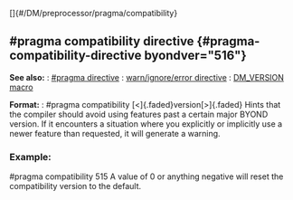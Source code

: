 []{#/DM/preprocessor/pragma/compatibility}
  ## #pragma compatibility directive {#pragma-compatibility-directive byondver="516"}
  **See also:**
  :   [#pragma directive](ref/DM/preprocessor/pragma)
  :   [warn/ignore/error directive](ref/DM/preprocessor/warn)
  :   [DM_VERSION macro](ref/DM/preprocessor/DM_VERSION)
  <!-- -->
  **Format:**
  :   #pragma compatibility [\<]{.faded}version[\>]{.faded}
  Hints that the compiler should avoid using features past a certain major
  BYOND version. If it encounters a situation where you explicitly or
  implicitly use a newer feature than requested, it will generate a
  warning.
  ### Example:
  #pragma compatibility 515 A value of 0 or anything negative will reset
  the compatibility version to the default.